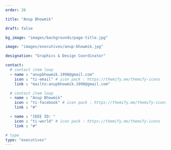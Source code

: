 ```yaml
---
order: 26

title: "Anup Bhowmik"

draft: false

bg_image: "images/backgrounds/page-title.jpg"

image: "images/executives/anup-bhowmik.jpg"

designation: "Graphics & Design Coordinator"

contact:
  # contact item loop
  - name : "anupbhowmik.1998@gmail.com"
    icon : "ti-email" # icon pack : https://themify.me/themify-icons
    link : "mailto:anupbhowmik.1998@gmail.com"

  # contact item loop
  - name : "Anup Bhowmik"
    icon : "ti-facebook" # icon pack : https://themify.me/themify-icons
    link : "#"

  - name : "IEEE ID: "
    icon : "ti-world" # icon pack : https://themify.me/themify-icons
    link : "#"

# type
type: "executives"
---
```

